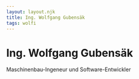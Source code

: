 ```yaml
---
layout: layout.njk
title: Ing. Wolfgang Gubensäk
tags: wolfi
---
```


# Ing. Wolfgang Gubensäk

Maschinenbau-Ingeneur und Software-Entwickler
